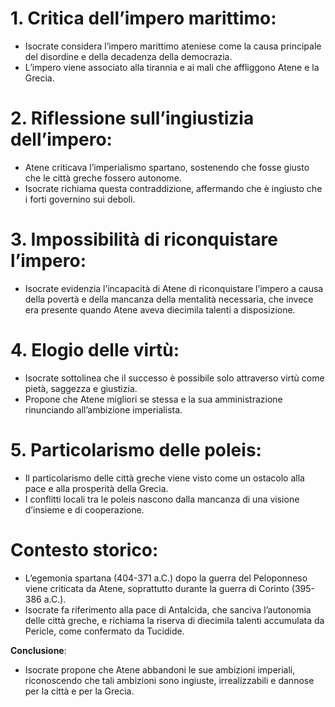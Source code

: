 # 1. **Critica dell’impero marittimo**:
   - Isocrate considera l’impero marittimo ateniese come la causa principale del disordine e della decadenza della democrazia.
   - L’impero viene associato alla tirannia e ai mali che affliggono Atene e la Grecia.
# 2. **Riflessione sull’ingiustizia dell’impero**:
   - Atene criticava l’imperialismo spartano, sostenendo che fosse giusto che le città greche fossero autonome.
   - Isocrate richiama questa contraddizione, affermando che è ingiusto che i forti governino sui deboli.

# 3. **Impossibilità di riconquistare l’impero**:
   - Isocrate evidenzia l’incapacità di Atene di riconquistare l’impero a causa della povertà e della mancanza della mentalità necessaria, che invece era presente quando Atene aveva diecimila talenti a disposizione.

# 4. **Elogio delle virtù**:
   - Isocrate sottolinea che il successo è possibile solo attraverso virtù come pietà, saggezza e giustizia.
   - Propone che Atene migliori se stessa e la sua amministrazione rinunciando all’ambizione imperialista.

# 5. **Particolarismo delle poleis**:
   - Il particolarismo delle città greche viene visto come un ostacolo alla pace e alla prosperità della Grecia.
   - I conflitti locali tra le poleis nascono dalla mancanza di una visione d’insieme e di cooperazione.

# **Contesto storico**:
   - L’egemonia spartana (404-371 a.C.) dopo la guerra del Peloponneso viene criticata da Atene, soprattutto durante la guerra di Corinto (395-386 a.C.).
   - Isocrate fa riferimento alla pace di Antalcida, che sanciva l’autonomia delle città greche, e richiama la riserva di diecimila talenti accumulata da Pericle, come confermato da Tucidide.

**Conclusione**:
   - Isocrate propone che Atene abbandoni le sue ambizioni imperiali, riconoscendo che tali ambizioni sono ingiuste, irrealizzabili e dannose per la città e per la Grecia.